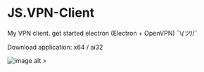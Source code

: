 # JS.VPN-Client
My VPN client. get started electron (Electron + OpenVPN) ¯\\_(ツ)_/¯

Download application: x64 / ai32 

![image alt >](https://jsusdev.github.io/JS.VPN-Client/other/img_1.jpg)

